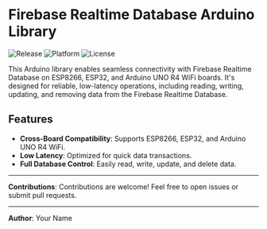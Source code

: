 # Firebase Realtime Database Arduino Library

![Release](https://img.shields.io/github/v/release/yourusername/your-repo-name)
![Platform](https://img.shields.io/badge/platform-ESP8266%20|%20ESP32%20|%20UNO%20R4%20WiFi-blue)
![License](https://img.shields.io/github/license/yourusername/your-repo-name)

This Arduino library enables seamless connectivity with Firebase Realtime Database on ESP8266, ESP32, and Arduino UNO R4 WiFi boards. It's designed for reliable, low-latency operations, including reading, writing, updating, and removing data from the Firebase Realtime Database.

## Features

- **Cross-Board Compatibility**: Supports ESP8266, ESP32, and Arduino UNO R4 WiFi.
- **Low Latency**: Optimized for quick data transactions.
- **Full Database Control**: Easily read, write, update, and delete data.

---

**Contributions**: Contributions are welcome! Feel free to open issues or submit pull requests.

---

**Author**: Your Name

